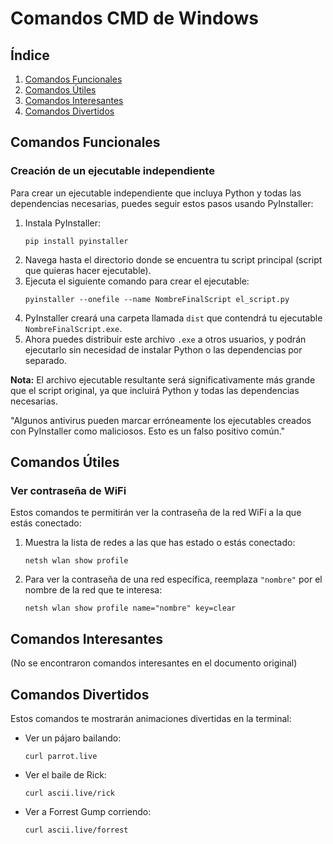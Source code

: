# Comandos CMD de Windows

## Índice

1. [Comandos Funcionales](#comandos-funcionales)
2. [Comandos Útiles](#comandos-útiles)
3. [Comandos Interesantes](#comandos-interesantes)
4. [Comandos Divertidos](#comandos-divertidos)

## Comandos Funcionales

### Creación de un ejecutable independiente

Para crear un ejecutable independiente que incluya Python y todas las dependencias necesarias, puedes seguir estos pasos usando PyInstaller:

1. Instala PyInstaller:
   ```
   pip install pyinstaller
   ```
2. Navega hasta el directorio donde se encuentra tu script principal (script que quieras hacer ejecutable).
3. Ejecuta el siguiente comando para crear el ejecutable:
   ```
   pyinstaller --onefile --name NombreFinalScript el_script.py
   ```
4. PyInstaller creará una carpeta llamada `dist` que contendrá tu ejecutable `NombreFinalScript.exe`.
5. Ahora puedes distribuir este archivo `.exe` a otros usuarios, y podrán ejecutarlo sin necesidad de instalar Python o las dependencias por separado.

**Nota:** El archivo ejecutable resultante será significativamente más grande que el script original, ya que incluirá Python y todas las dependencias necesarias.

"Algunos antivirus pueden marcar erróneamente los ejecutables creados con PyInstaller como maliciosos. Esto es un falso positivo común."

## Comandos Útiles

### Ver contraseña de WiFi

Estos comandos te permitirán ver la contraseña de la red WiFi a la que estás conectado:

1. Muestra la lista de redes a las que has estado o estás conectado:
   ```
   netsh wlan show profile
   ```
2. Para ver la contraseña de una red específica, reemplaza `"nombre"` por el nombre de la red que te interesa:
   ```
   netsh wlan show profile name="nombre" key=clear
   ```

## Comandos Interesantes

(No se encontraron comandos interesantes en el documento original)

## Comandos Divertidos

Estos comandos te mostrarán animaciones divertidas en la terminal:

- Ver un pájaro bailando:
  ```
  curl parrot.live
  ```
- Ver el baile de Rick:
  ```
  curl ascii.live/rick
  ```
- Ver a Forrest Gump corriendo:
  ```
  curl ascii.live/forrest
  ```
